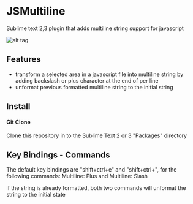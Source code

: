 JSMultiline
===========

Sublime text 2,3 plugin that adds multiline string support for javascript


![alt tag](https://raw.github.com/axilleasiv/JSMultiline/master/screenshoot.gif)


## Features
* transform a selected area in a javascript file into multiline string 
by adding backslash or plus character at the end of per line
* unformat previous formatted multiline string to the initial string

## Install

#### Git Clone
Clone this repository in to the Sublime Text 2 or 3 "Packages" directory


## Key Bindings - Commands

The default key bindings are "shift+ctrl+e" and "shift+ctrl+\",
for the following commands: Multiline: Plus and Multiline: Slash

if the string is already formatted, both two commands will unformat the string to the
initial state


